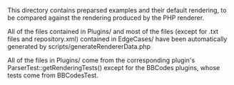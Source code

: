 This directory contains preparsed examples and their default rendering, to be compared against the rendering produced by the PHP renderer.

All of the files contained in Plugins/ and most of the files (except for .txt files and repository.xml) contained in EdgeCases/ have been automatically generated by scripts/generateRendererData.php

All of the files in Plugins/ come from the corresponding plugin's ParserTest::getRenderingTests() except for the BBCodes plugins, whose tests come from BBCodesTest.